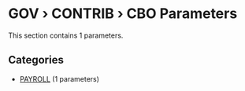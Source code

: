 # GOV › CONTRIB › CBO Parameters

This section contains 1 parameters.

## Categories

- [PAYROLL](payroll/index.md) (1 parameters)
